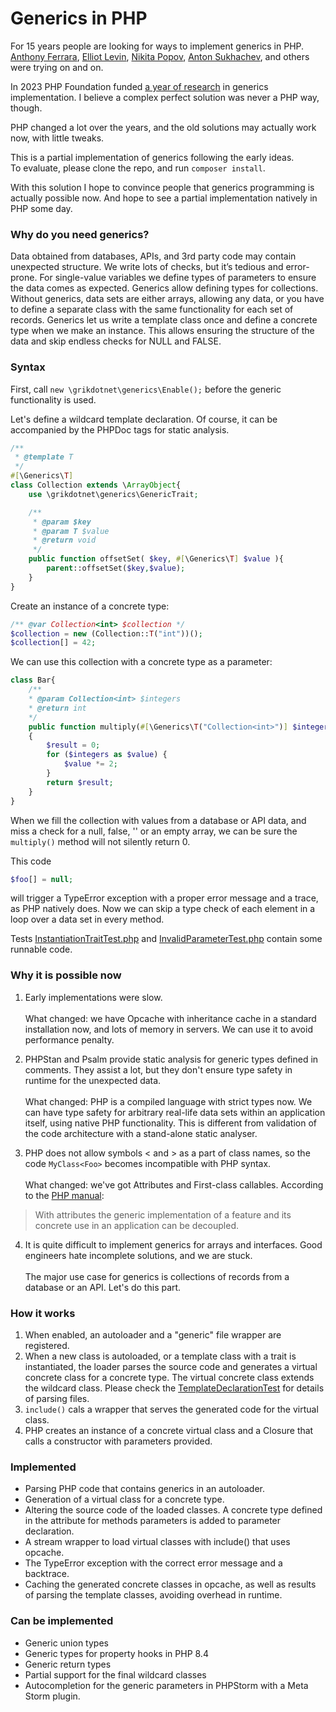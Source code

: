 # Generics in PHP
For 15 years people are looking for ways to implement generics in PHP.
[Anthony Ferrara](https://wiki.php.net/rfc/protocol_type_hinting),
[Elliot Levin](https://github.com/TimeToogo/PHP-Generics),
[Nikita Popov](https://github.com/PHPGenerics/php-generics-rfc/issues/45),
[Anton Sukhachev](https://github.com/mrsuh/php-generics),
and others were trying on and on.

In 2023 PHP Foundation funded 
[a year of research](https://thephp.foundation/blog/2024/08/19/state-of-generics-and-collections/) 
in generics implementation. I believe a complex perfect solution was never a PHP way, though.

PHP changed a lot over the years, and the old solutions may actually work now, with little tweaks.

This is a partial implementation of generics following the early ideas.  
To evaluate, please clone the repo, and run `composer install`.

With this solution I hope to convince people that generics programming is actually possible now. 
And hope to see a partial implementation natively in PHP some day.
 
### Why do you need generics?
Data obtained from databases, APIs, and 3rd party code may contain unexpected structure. 
We write lots of checks, but it’s tedious and error-prone.
For single-value variables we define types of parameters to ensure the data comes as expected. 
Generics allow defining types for collections.
Without generics, data sets are either arrays, allowing any data, or you have to define a separate class
with the same functionality for each set of records.
Generics let us write a template class once and define a concrete type when we make an instance.
This allows ensuring the structure of the data and skip endless checks for NULL and FALSE.

### Syntax
First, call `new \grikdotnet\generics\Enable();` before the generic functionality is used.

Let's define a wildcard template declaration. Of course, it can be accompanied by the PHPDoc tags for static analysis.

```php
/**
 * @template T
 */
#[\Generics\T]
class Collection extends \ArrayObject{
    use \grikdotnet\generics\GenericTrait;

    /**
     * @param $key
     * @param T $value
     * @return void
     */
    public function offsetSet( $key, #[\Generics\T] $value ){
        parent::offsetSet($key,$value);
    }
}
```

Create an instance of a concrete type:
```php
/** @var Collection<int> $collection */
$collection = new (Collection::T("int"))();
$collection[] = 42;
```

We can use this collection with a concrete type as a parameter:

```php
class Bar{
    /**
    * @param Collection<int> $integers
    * @return int
    */
    public function multiply(#[\Generics\T("Collection<int>")] $integers): int 
    {
        $result = 0;
        for ($integers as $value) {
            $value *= 2;
        }
        return $result;
    }
}
```
When we fill the collection with values from a database or API data, and miss a check for
a null, false, '' or an empty array, we can be sure the `multiply()` method will not silently return 0.

This code
```php
$foo[] = null;
```
will trigger a TypeError exception with a proper error message and a trace, as PHP natively does.
Now we can skip a type check of each element in a loop over a data set in every method.

Tests [InstantiationTraitTest.php](tests/InstantiationTraitTest.php) and
[InvalidParameterTest.php](tests/InvalidParameterTest.php)
contain some runnable code.

### Why it is possible now
1. Early implementations were slow.
<br><br>
What changed: we have Opcache with inheritance cache in a standard installation now, and lots of memory in servers.
We can use it to avoid performance penalty.  


2. PHPStan and Psalm provide static analysis for generic types defined in comments. They assist a lot, but they don't 
ensure type safety in runtime for the unexpected data.
<br><br>
What changed: PHP is a compiled language with strict types now. We can have type safety for arbitrary
real-life data sets within an application itself, using native PHP functionality.
This is different from validation of the code architecture with a stand-alone static analyser.


3. PHP does not allow symbols < and > as a part of class names, so the code `MyClass<Foo>` becomes
incompatible with PHP syntax.
<br><br>
What changed: we've got Attributes and First-class callables. According to the
[PHP manual](https://www.php.net/manual/en/language.attributes.overview.php):
> With attributes the generic implementation of a feature and its concrete use in an application can be decoupled.

4. It is quite difficult to implement generics for arrays and interfaces. Good engineers
hate incomplete solutions, and we are stuck.
<br><br> 
The major use case for generics is collections of records from a database or an API.
Let's do this part.

### How it works
1. When enabled, an autoloader and a "generic" file wrapper are registered. 
2. When a new class is autoloaded, or a template class with a trait is instantiated, 
the loader parses the source code and generates a virtual concrete class for 
a concrete type. The virtual concrete class extends the wildcard class.
Please check the [TemplateDeclarationTest](https://github.com/grikdotnet/generics/blob/master/tests/TemplateDeclarationTest.php) for details of parsing files. 
3. `include()` cals a wrapper that serves the generated code for the virtual class.
4. PHP creates an instance of a concrete virtual class and a Closure that calls a constructor with parameters provided.

### Implemented
* Parsing PHP code that contains generics in an autoloader.
* Generation of a virtual class for a concrete type.
* Altering the source code of the loaded classes. A concrete type defined in the attribute
for methods parameters is added to parameter declaration.
* A stream wrapper to load virtual classes with include() that uses opcache.
* The TypeError exception with the correct error message and a backtrace.
* Caching the generated concrete classes in opcache, as well as results of parsing the template classes, avoiding overhead in runtime.


### Can be implemented
* Generic union types 
* Generic types for property hooks in PHP 8.4
* Generic return types
* Partial support for the final wildcard classes
* Autocompletion for the generic parameters in PHPStorm with a Meta Storm plugin.